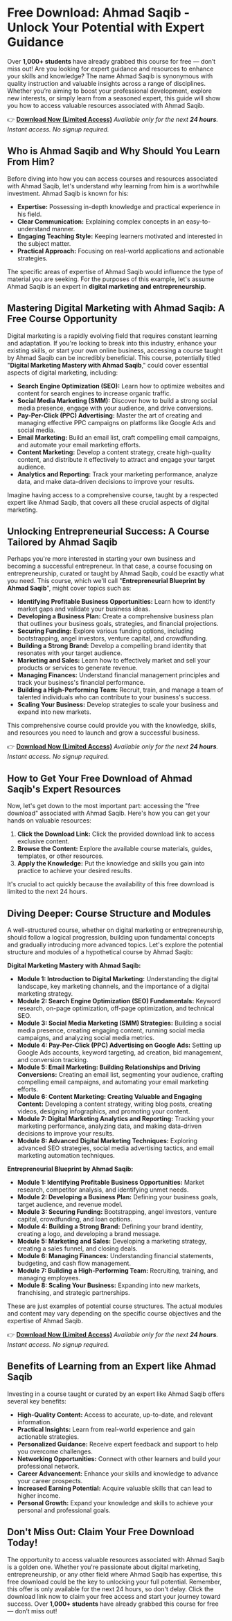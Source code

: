 # Free Download: Ahmad Saqib - Unlock Your Potential with Expert Guidance

Over **1,000+ students** have already grabbed this course for free — don’t miss out! Are you looking for expert guidance and resources to enhance your skills and knowledge? The name Ahmad Saqib is synonymous with quality instruction and valuable insights across a range of disciplines. Whether you’re aiming to boost your professional development, explore new interests, or simply learn from a seasoned expert, this guide will show you how to access valuable resources associated with Ahmad Saqib.

👉 [**Download Now (Limited Access)**](https://udemywork.com/ahmad-saqib)
_Available only for the next **24 hours**. Instant access. No signup required._

## Who is Ahmad Saqib and Why Should You Learn From Him?

Before diving into how you can access courses and resources associated with Ahmad Saqib, let's understand why learning from him is a worthwhile investment. Ahmad Saqib is known for his:

*   **Expertise:** Possessing in-depth knowledge and practical experience in his field.
*   **Clear Communication:** Explaining complex concepts in an easy-to-understand manner.
*   **Engaging Teaching Style:** Keeping learners motivated and interested in the subject matter.
*   **Practical Approach:** Focusing on real-world applications and actionable strategies.

The specific areas of expertise of Ahmad Saqib would influence the type of material you are seeking. For the purposes of this example, let's assume Ahmad Saqib is an expert in **digital marketing and entrepreneurship**.

## Mastering Digital Marketing with Ahmad Saqib: A Free Course Opportunity

Digital marketing is a rapidly evolving field that requires constant learning and adaptation. If you're looking to break into this industry, enhance your existing skills, or start your own online business, accessing a course taught by Ahmad Saqib can be incredibly beneficial. This course, potentially titled "**Digital Marketing Mastery with Ahmad Saqib**," could cover essential aspects of digital marketing, including:

*   **Search Engine Optimization (SEO):** Learn how to optimize websites and content for search engines to increase organic traffic.
*   **Social Media Marketing (SMM):** Discover how to build a strong social media presence, engage with your audience, and drive conversions.
*   **Pay-Per-Click (PPC) Advertising:** Master the art of creating and managing effective PPC campaigns on platforms like Google Ads and social media.
*   **Email Marketing:** Build an email list, craft compelling email campaigns, and automate your email marketing efforts.
*   **Content Marketing:** Develop a content strategy, create high-quality content, and distribute it effectively to attract and engage your target audience.
*   **Analytics and Reporting:** Track your marketing performance, analyze data, and make data-driven decisions to improve your results.

Imagine having access to a comprehensive course, taught by a respected expert like Ahmad Saqib, that covers all these crucial aspects of digital marketing.

## Unlocking Entrepreneurial Success: A Course Tailored by Ahmad Saqib

Perhaps you're more interested in starting your own business and becoming a successful entrepreneur. In that case, a course focusing on entrepreneurship, curated or taught by Ahmad Saqib, could be exactly what you need. This course, which we'll call "**Entrepreneurial Blueprint by Ahmad Saqib**", might cover topics such as:

*   **Identifying Profitable Business Opportunities:** Learn how to identify market gaps and validate your business ideas.
*   **Developing a Business Plan:** Create a comprehensive business plan that outlines your business goals, strategies, and financial projections.
*   **Securing Funding:** Explore various funding options, including bootstrapping, angel investors, venture capital, and crowdfunding.
*   **Building a Strong Brand:** Develop a compelling brand identity that resonates with your target audience.
*   **Marketing and Sales:** Learn how to effectively market and sell your products or services to generate revenue.
*   **Managing Finances:** Understand financial management principles and track your business's financial performance.
*   **Building a High-Performing Team:** Recruit, train, and manage a team of talented individuals who can contribute to your business's success.
*   **Scaling Your Business:** Develop strategies to scale your business and expand into new markets.

This comprehensive course could provide you with the knowledge, skills, and resources you need to launch and grow a successful business.

👉 [**Download Now (Limited Access)**](https://udemywork.com/ahmad-saqib)
_Available only for the next **24 hours**. Instant access. No signup required._

## How to Get Your Free Download of Ahmad Saqib's Expert Resources

Now, let's get down to the most important part: accessing the "free download" associated with Ahmad Saqib. Here's how you can get your hands on valuable resources:

1.  **Click the Download Link:** Click the provided download link to access exclusive content.
2.  **Browse the Content:** Explore the available course materials, guides, templates, or other resources.
3.  **Apply the Knowledge:** Put the knowledge and skills you gain into practice to achieve your desired results.

It's crucial to act quickly because the availability of this free download is limited to the next 24 hours.

## Diving Deeper: Course Structure and Modules

A well-structured course, whether on digital marketing or entrepreneurship, should follow a logical progression, building upon fundamental concepts and gradually introducing more advanced topics. Let's explore the potential structure and modules of a hypothetical course by Ahmad Saqib:

**Digital Marketing Mastery with Ahmad Saqib:**

*   **Module 1: Introduction to Digital Marketing:** Understanding the digital landscape, key marketing channels, and the importance of a digital marketing strategy.
*   **Module 2: Search Engine Optimization (SEO) Fundamentals:** Keyword research, on-page optimization, off-page optimization, and technical SEO.
*   **Module 3: Social Media Marketing (SMM) Strategies:** Building a social media presence, creating engaging content, running social media campaigns, and analyzing social media metrics.
*   **Module 4: Pay-Per-Click (PPC) Advertising on Google Ads:** Setting up Google Ads accounts, keyword targeting, ad creation, bid management, and conversion tracking.
*   **Module 5: Email Marketing: Building Relationships and Driving Conversions:** Creating an email list, segmenting your audience, crafting compelling email campaigns, and automating your email marketing efforts.
*   **Module 6: Content Marketing: Creating Valuable and Engaging Content:** Developing a content strategy, writing blog posts, creating videos, designing infographics, and promoting your content.
*   **Module 7: Digital Marketing Analytics and Reporting:** Tracking your marketing performance, analyzing data, and making data-driven decisions to improve your results.
*   **Module 8: Advanced Digital Marketing Techniques:** Exploring advanced SEO strategies, social media advertising tactics, and email marketing automation techniques.

**Entrepreneurial Blueprint by Ahmad Saqib:**

*   **Module 1: Identifying Profitable Business Opportunities:** Market research, competitor analysis, and identifying unmet needs.
*   **Module 2: Developing a Business Plan:** Defining your business goals, target audience, and revenue model.
*   **Module 3: Securing Funding:** Bootstrapping, angel investors, venture capital, crowdfunding, and loan options.
*   **Module 4: Building a Strong Brand:** Defining your brand identity, creating a logo, and developing a brand message.
*   **Module 5: Marketing and Sales:** Developing a marketing strategy, creating a sales funnel, and closing deals.
*   **Module 6: Managing Finances:** Understanding financial statements, budgeting, and cash flow management.
*   **Module 7: Building a High-Performing Team:** Recruiting, training, and managing employees.
*   **Module 8: Scaling Your Business:** Expanding into new markets, franchising, and strategic partnerships.

These are just examples of potential course structures. The actual modules and content may vary depending on the specific course objectives and the expertise of Ahmad Saqib.

👉 [**Download Now (Limited Access)**](https://udemywork.com/ahmad-saqib)
_Available only for the next **24 hours**. Instant access. No signup required._

## Benefits of Learning from an Expert like Ahmad Saqib

Investing in a course taught or curated by an expert like Ahmad Saqib offers several key benefits:

*   **High-Quality Content:** Access to accurate, up-to-date, and relevant information.
*   **Practical Insights:** Learn from real-world experience and gain actionable strategies.
*   **Personalized Guidance:** Receive expert feedback and support to help you overcome challenges.
*   **Networking Opportunities:** Connect with other learners and build your professional network.
*   **Career Advancement:** Enhance your skills and knowledge to advance your career prospects.
*   **Increased Earning Potential:** Acquire valuable skills that can lead to higher income.
*   **Personal Growth:** Expand your knowledge and skills to achieve your personal and professional goals.

## Don't Miss Out: Claim Your Free Download Today!

The opportunity to access valuable resources associated with Ahmad Saqib is a golden one. Whether you're passionate about digital marketing, entrepreneurship, or any other field where Ahmad Saqib has expertise, this free download could be the key to unlocking your full potential. Remember, this offer is only available for the next 24 hours, so don't delay. Click the download link now to claim your free access and start your journey toward success. Over **1,000+ students** have already grabbed this course for free — don’t miss out!
